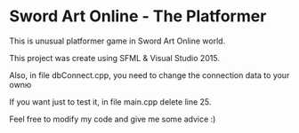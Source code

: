 # Sword Art Online - The Platformer
This is unusual platformer game in Sword Art Online world. 

  This project was create using SFML & Visual Studio 2015. 
  
  Also, in file dbConnect.cpp, you need to change the connection data to your ownю
  
  If you want just to test it, in file main.cpp delete line 25.
  
  Feel free to modify my code and give me some advice :)
